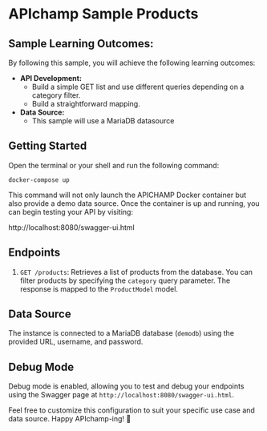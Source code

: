 # APIchamp Sample Products

## Sample Learning Outcomes:

By following this sample, you will achieve the following learning outcomes:

- **API Development:**
    - Build a simple GET list and use different queries depending on a category filter.
    - Build a straightforward mapping.
- **Data Source:**
    - This sample will use a MariaDB datasource

## Getting Started

Open the terminal or your shell and run the following command:

```docker-compose up```

This command will not only launch the APICHAMP Docker container but also provide a demo
data source. Once the container is up and running, you can begin testing your API by visiting:

http://localhost:8080/swagger-ui.html

## Endpoints

1. `GET /products`: Retrieves a list of products from the database. You can filter products by specifying the `category` query parameter. The response is mapped to the `ProductModel` model.

## Data Source

The instance is connected to a MariaDB database (`demodb`) using the provided URL, username, and password.

## Debug Mode

Debug mode is enabled, allowing you to test and debug your endpoints using the Swagger page at `http://localhost:8080/swagger-ui.html`.

Feel free to customize this configuration to suit your specific use case and data source. Happy APIchamp-ing! 🚀